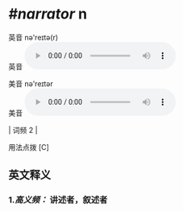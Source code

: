 # ***\#narrator*** n
英音 nə'reɪtə(r)  
英音
<audio src="./media/narrator-B.aac" controls="controls"></audio>

美音 nə'reɪtər  
美音
<audio src="./media/narrator.aac" controls="controls"></audio>



| 词频 2 |  

用法点拨  [C]

英文释义
---
### 1.*高义频：* **讲述者，叙述者**  


